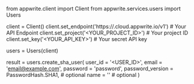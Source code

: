 from appwrite.client import Client
from appwrite.services.users import Users

client = Client()
client.set_endpoint('https://<REGION>.cloud.appwrite.io/v1') # Your API Endpoint
client.set_project('<YOUR_PROJECT_ID>') # Your project ID
client.set_key('<YOUR_API_KEY>') # Your secret API key

users = Users(client)

result = users.create_sha_user(
    user_id = '<USER_ID>',
    email = 'email@example.com',
    password = 'password',
    password_version = PasswordHash.SHA1, # optional
    name = '<NAME>' # optional
)
